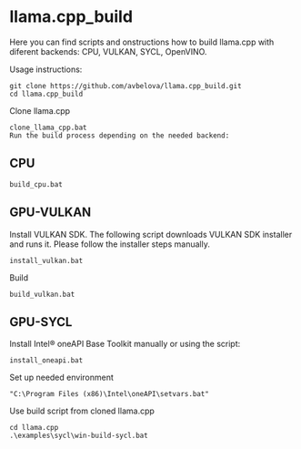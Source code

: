 # llama.cpp_build
Here you can find scripts and onstructions how to build llama.cpp with diferent backends: CPU, VULKAN, SYCL, OpenVINO.

Usage instructions:
```
git clone https://github.com/avbelova/llama.cpp_build.git
cd llama.cpp_build
```
Clone llama.cpp
```
clone_llama_cpp.bat
Run the build process depending on the needed backend:
```
## CPU
```
build_cpu.bat
```
## GPU-VULKAN
Install VULKAN SDK. The following script downloads VULKAN SDK installer and runs it. Please follow the installer steps manually.
```
install_vulkan.bat
```
Build
```
build_vulkan.bat
```
## GPU-SYCL
Install Intel® oneAPI Base Toolkit manually or using the script:
```
install_oneapi.bat
```
Set up needed environment
```
"C:\Program Files (x86)\Intel\oneAPI\setvars.bat"
```
Use build script from cloned llama.cpp 
```
cd llama.cpp
.\examples\sycl\win-build-sycl.bat
```
